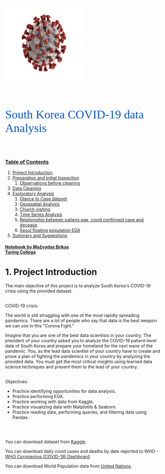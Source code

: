 <img src="Covid.png" width="250" height="250">
<p style="font-family: San Francisco; font-size:2.75em;color:#0056D2; font-style:bold"> <br>South Korea COVID-19 data Analysis</p>
<br>

<a id="0"></a>
 ### [Table of Contents](0)
1. [Project Introduction](#1)      
1. [Preparation and Initial Inspection](#2)
    1. [Observations before cleaning](#3) 
1. [Data Cleaning](#4) 
1. [Exploratory Analysis](#5)     
    1. [Glance to Case dataset](#6) 
    1. [Geospatial Analysis](#7)
    1. [Church visiting](#8)
    1. [Time Series Analysis](#9)
    1. [Relationship between patiens age, covid confirmed case and decease](#10)
    1. [Seoul floating population EDA](#11)
1. [Summary and Suggestions](#12)     
    
    

#### [Notebook by Mažvydas Brikas](https://www.linkedin.com/in/mazvydas-brikas/)      <br>[Turing College](https://www.turingcollege.com/)

<a id="1"></a> 
# 1. Project Introduction

The main objective of this project is to analyze South Korea's COVID-19 crisis using the provided dataset. 
</p><br>COVID-19 crisis:

The world is still struggling with one of the most rapidly spreading pandemics. There are a lot of people who say that data is the best weapon we can use in this "Corona Fight."

Imagine that you are one of the best data scientists in your country. The president of your country asked you to analyze the COVID-19 patient-level data of South Korea and prepare your homeland for the next wave of the pandemic. You, as the lead data scientist of your country have to create and prove a plan of fighting the pandemics in your country by analyzing the provided data. You must get the most critical insights using learned data science techniques and present them to the lead of your country.
</p><br>Objectives:

- Practice identifying opportunities for data analysis.
- Practice performing EDA.
- Practice working with data from Kaggle.
- Practice visualizing data with Matplotlib & Seaborn.
- Practice reading data, performing queries, and filtering data using Pandas.
 
<br>
<br>



You can download dataset from [Kaggle](https://www.kaggle.com/datasets/kimjihoo/coronavirusdataset).

You can download daily covid cases and deaths by date reported to WHO -  [WHO Coronavirus (COVID-19) Dashboard](https://covid19.who.int/data).

You can download World Population data from [United Nations](https://population.un.org/wpp/Download/Standard/Population/).

